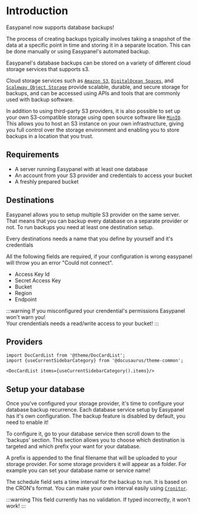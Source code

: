 # Introduction

Easypanel now supports database backups!

The process of creating backups typically involves taking a snapshot of the data at a specific point in time and storing it in a separate location. This can be done manually or using Easypanel's automated backup.

Easypanel's database backups can be stored on a variety of different cloud storage services that supports s3.

Cloud storage services such as [`Amazon S3`](https://aws.amazon.com/fr/s3/), [`DigitalOcean Spaces`](https://www.digitalocean.com/products/spaces), and [`Scaleway Object Storage`](https://www.scaleway.com/en/object-storage/) provide scalable, durable, and secure storage for backups, and can be accessed using APIs and tools that are commonly used with backup software.

In addition to using third-party S3 providers, it is also possible to set up your own S3-compatible storage using open source software like [`MinIO`](https://min.io/). This allows you to host an S3 instance on your own infrastructure, giving you full control over the storage environment and enabling you to store backups in a location that you trust.

## Requirements

- A server running Easypanel with at least one database
- An account from your S3 provider and credentials to access your bucket
- A freshly prepared bucket

## Destinations

Easypanel allows you to setup multiple S3 provider on the same server. That means that you can backup every database on a separate provider or not. To run backups you need at least one destination setup.

Every destinations needs a name that you define by yourself and it's credentials

All the following fields are required, if your configuration is wrong easypanel will throw you an error "Could not connect".

- Access Key Id
- Secret Access Key
- Bucket
- Region
- Endpoint

 :::warning
 If you misconfigured your crendential's permissions Easypanel won't warn you!  
 Your crendentials needs a read/write access to your bucket!
 :::

## Providers

```mdx-code-block
import DocCardList from '@theme/DocCardList';
import {useCurrentSidebarCategory} from '@docusaurus/theme-common';

<DocCardList items={useCurrentSidebarCategory().items}/>
```

## Setup your database

Once you've configured your storage provider, it's time to configure your database backup recurrence.
Each database service setup by Easypanel has it's own configuration. The backup feature is disabled by default, you need to enable it!

To configure it, go to your database service then scroll down to the 'backups' section.
This section allows you to choose which destination is targeted and which prefix your want for your database.

A prefix is appended to the final filename that will be uploaded to your storage provider. For some storage providers it will appear as a folder. For example you can set your database name or service name!

The schedule field sets a time interval for the backup to run. It is based on the CRON's format.
You can make your own interval easily using [`Cronitor`](https://crontab.guru/).

:::warning
This field currently has no validation. If typed incorrectly, it won't work!
:::